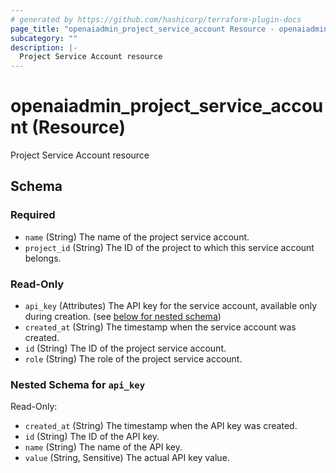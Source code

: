 ```yaml
---
# generated by https://github.com/hashicorp/terraform-plugin-docs
page_title: "openaiadmin_project_service_account Resource - openaiadmin"
subcategory: ""
description: |-
  Project Service Account resource
---
```


# openaiadmin_project_service_account (Resource)

Project Service Account resource



<!-- schema generated by tfplugindocs -->
## Schema

### Required

- `name` (String) The name of the project service account.
- `project_id` (String) The ID of the project to which this service account belongs.

### Read-Only

- `api_key` (Attributes) The API key for the service account, available only during creation. (see [below for nested schema](#nestedatt--api_key))
- `created_at` (String) The timestamp when the service account was created.
- `id` (String) The ID of the project service account.
- `role` (String) The role of the project service account.

<a id="nestedatt--api_key"></a>
### Nested Schema for `api_key`

Read-Only:

- `created_at` (String) The timestamp when the API key was created.
- `id` (String) The ID of the API key.
- `name` (String) The name of the API key.
- `value` (String, Sensitive) The actual API key value.
